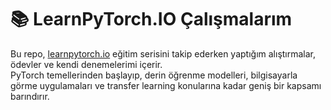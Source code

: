 # 📚 LearnPyTorch.IO  Çalışmalarım

Bu repo, [learnpytorch.io](https://www.learnpytorch.io/) eğitim serisini takip ederken yaptığım alıştırmalar, ödevler ve kendi denemelerimi içerir.  
PyTorch temellerinden başlayıp, derin öğrenme modelleri, bilgisayarla görme uygulamaları ve transfer learning konularına kadar geniş bir kapsamı barındırır.  
